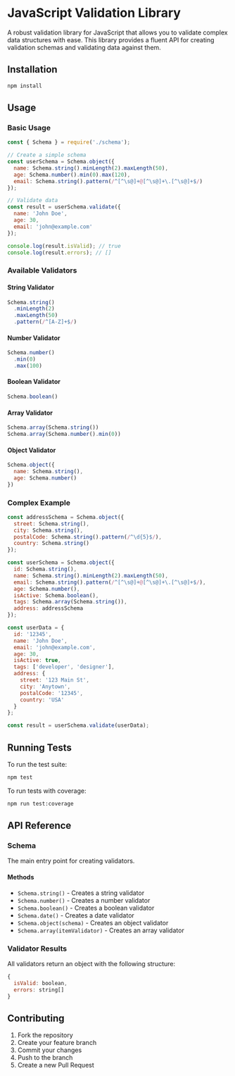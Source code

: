 # JavaScript Validation Library

A robust validation library for JavaScript that allows you to validate complex data structures with ease. This library provides a fluent API for creating validation schemas and validating data against them.

## Installation

```bash
npm install
```

## Usage

### Basic Usage

```javascript
const { Schema } = require('./schema');

// Create a simple schema
const userSchema = Schema.object({
  name: Schema.string().minLength(2).maxLength(50),
  age: Schema.number().min(0).max(120),
  email: Schema.string().pattern(/^[^\s@]+@[^\s@]+\.[^\s@]+$/)
});

// Validate data
const result = userSchema.validate({
  name: 'John Doe',
  age: 30,
  email: 'john@example.com'
});

console.log(result.isValid); // true
console.log(result.errors); // []
```

### Available Validators

#### String Validator
```javascript
Schema.string()
  .minLength(2)
  .maxLength(50)
  .pattern(/^[A-Z]+$/)
```

#### Number Validator
```javascript
Schema.number()
  .min(0)
  .max(100)
```

#### Boolean Validator
```javascript
Schema.boolean()
```

#### Array Validator
```javascript
Schema.array(Schema.string())
Schema.array(Schema.number().min(0))
```

#### Object Validator
```javascript
Schema.object({
  name: Schema.string(),
  age: Schema.number()
})
```

### Complex Example

```javascript
const addressSchema = Schema.object({
  street: Schema.string(),
  city: Schema.string(),
  postalCode: Schema.string().pattern(/^\d{5}$/),
  country: Schema.string()
});

const userSchema = Schema.object({
  id: Schema.string(),
  name: Schema.string().minLength(2).maxLength(50),
  email: Schema.string().pattern(/^[^\s@]+@[^\s@]+\.[^\s@]+$/),
  age: Schema.number(),
  isActive: Schema.boolean(),
  tags: Schema.array(Schema.string()),
  address: addressSchema
});

const userData = {
  id: '12345',
  name: 'John Doe',
  email: 'john@example.com',
  age: 30,
  isActive: true,
  tags: ['developer', 'designer'],
  address: {
    street: '123 Main St',
    city: 'Anytown',
    postalCode: '12345',
    country: 'USA'
  }
};

const result = userSchema.validate(userData);
```

## Running Tests

To run the test suite:

```bash
npm test
```

To run tests with coverage:

```bash
npm run test:coverage
```

## API Reference

### Schema

The main entry point for creating validators.

#### Methods

- `Schema.string()` - Creates a string validator
- `Schema.number()` - Creates a number validator
- `Schema.boolean()` - Creates a boolean validator
- `Schema.date()` - Creates a date validator
- `Schema.object(schema)` - Creates an object validator
- `Schema.array(itemValidator)` - Creates an array validator

### Validator Results

All validators return an object with the following structure:

```javascript
{
  isValid: boolean,
  errors: string[]
}
```

## Contributing

1. Fork the repository
2. Create your feature branch
3. Commit your changes
4. Push to the branch
5. Create a new Pull Request 
